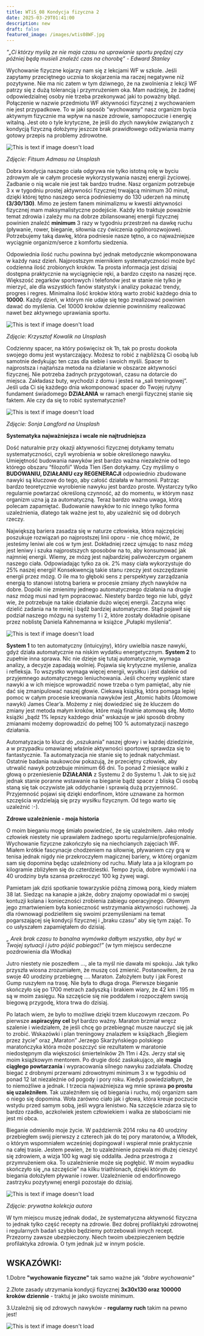 ```yaml
---
title: WTiS_08 Kondycja fizyczna 2
date: 2025-03-29T01:41:00
description: new
draft: false
featured_image: /images/wtis08WF.jpg
---
```

_"„Ci którzy myślą ze nie maja czasu na uprawianie sportu prędzej czy później będą musieli znaleźć czas na chorobę” - Edward Stanley_

Wychowanie fizyczne kojarzy nam się z lekcjami WF w szkole. Jeśli zapytamy przeciętnego ucznia to skojarzenia ma raczej negatywne niż pozytywne. Nie ma nic zatem w tym dziwnego, że na zwolnienia z lekcji WF patrzy się z dużą tolerancją i przymrużeniem oka. Mam nadzieję, że żadnej odpowiedzialnej osoby nie trzeba przekonywać jaki to poważny błąd. Połączenie w nazwie przedmiotu WF aktywności fizycznej z wychowaniem nie jest przypadkowe. To w jaki sposób "wychowamy" nasz organizm  bycia aktywnym fizycznie ma wpływ na nasze zdrowie, samopoczucie i energię witalną. Jest oto o tyle krytyczne, że jeśli do złych nawyków związanych z kondycją fizyczną dołożymy jeszcze brak prawidłowego odżywiania mamy gotowy przepis na problemy zdrowotne. 

![This is text if image doesn't load](/images/wtis08bieg.jpg "nazwa")

_Zdjęcie: Fitsum Admasu na Unsplash_

Dobra kondycja naszego ciała odgrywa nie tylko istotną rolę w byciu zdrowym ale w całym procesie wykorzystywania naszej energii życiowej. Zadbanie o nią wcale nie jest tak bardzo trudne. Nasz organizm potrzebuje 3 x w tygodniu prostej aktywności fizycznej trwającą minimum 30 minut, dzięki której tętno naszego serca podniesiemy do 130 uderzeń na minutę **(3/30/130)**. Mimo ze jestem fanem minimalizmu w kwestii aktywności fizycznej mam maksymalistyczne podejście. Każdy kto traktuje poważnie temat zdrowia i zależy mu na dobrze zbilansowanej energii fizycznej powinien znaleźć **minimum** 3 razy w tygodniu przestrzeń na dawkę ruchu (pływanie, rower, bieganie, siłownia czy ćwiczenia ogólnorozwojowe). Potrzebujemy taką dawkę, która podniesie nasze tętno, a co najważniejsze wyciągnie organizm/serce z komfortu siedzenia. 

Odpowiednia ilość ruchu powinna być jednak metodycznie wkomponowana w każdy nasz dzień. Najprostszym miernikiem systematyczności może być codzienna ilość zrobionych kroków. Ta prosta informacja jest dzisiaj dostępna praktycznie na wyciągnięcie ręki, a bardzo często na naszej ręce. Większość zegarków sportowych i telefonów jest w stanie nie tylko je mierzyć, ale dla wszystkich fanów statystyk i analizy pokazać trendy, progres i regres. Minimalna ilość kroków którą warto zrobić każdego dnia to **10000**. Każdy dzień, w którym nie udaje się tego zrealizować powinien dawać do myślenia. Cel 10000 kroków dziennie powinniśmy realizować nawet bez aktywnego uprawiania sportu. 

![This is text if image doesn't load](/images/wtis08walk.jpg "nazwa")

_Zdjęcie: Krzysztof Kowalik na Unsplash_

Codzienny spacer, na który poświęcisz ok 1h, tak po prostu dookoła swojego domu jest wystarczający. Możesz to robić z najbliższą Ci osobą lub samotnie dedykując ten czas dla siebie i swoich myśli. Spacer to najprostsza i najtańsza metoda na działanie w obszarze aktywności fizycznej. Nie potrzeba żadnych przygotowań, czasu na dotarcie do miejsca. Zakładasz buty, wychodzi z domu i jesteś na „sali treningowej”. Jeśli uda Ci się każdego dnia wkomponować spacer do Twojej rutyny fundament świadomego **DZIAŁANIA** w ramach energii fizycznej stanie się faktem. Ale czy da się to robić systematycznie?

![This is text if image doesn't load](/images/wtis08watch.jpg "nazwa")

_Zdjęcie: Sonja Langford na Unsplash_

**Systematyka najważniejsza i wcale nie najtrudniejsza**

Dość naturalnie przy okazji aktywności fizycznej dotykamy tematu systematyczności, czyli wyrobienia w sobie określonego nawyku. Umiejętność budowania nawyków jest bardzo ważna niezależnie od tego którego obszaru “filozofii” Woda Tlen iSen dotykamy. Czy myślimy o **BUDOWANIU, DZIAŁANIU czy REGENERACJI** odpowiednio zbudowane nawyki są kluczowe do tego, aby całość działała w harmonii. Patrząc bardzo teoretycznie wyrobienie nawyku jest bardzo proste. Wystarczy tylko regularnie powtarzać określoną czynność, aż do momentu, w którym nasz organizm uzna ją za automatyczną. Teraz bardzo ważna uwaga, którą polecam zapamiętać. Budowanie nawyków to nic innego tylko forma uzależnienia, dlatego tak ważne jest to, aby uzależnić się od dobrych rzeczy. 

Największą bariera zasadza się w naturze człowieka, która najczęściej poszukuje rozwiązań po najprostszej linii oporu - nie chcę mówić, że jesteśmy leniwi ale coś w tym jest. Dokładniej rzecz ujmując to nasz mózg jest leniwy i szuka najprostszych sposobów na to, aby konsumować jak najmniej energii. Wiemy, ze mózg jest najbardziej paliwożerczym organem naszego ciała. Odpowiadając tylko za ok. 2% masy ciała wykorzystuje do 25% naszej energii! Konsekwencją takie stanu rzeczy jest oszczędzanie energii przez mózg. O ile ma to głęboki sens z perspektywy zarządzania energią to stanowi istotną bariera w procesie zmiany złych nawyków na dobre. Dopóki nie zmienimy jednego automatycznego działania na drugie nasz mózg musi nad tym popracować. Niestety bardzo tego nie lubi, gdyż wie, że potrzebuje na takie działanie dużo więcej energii. Zaczyna więc dzielić zadania na te mniej i bądź bardziej automatyczne. Stąd pojawił się podział naszego mózgu na systemy 1 i 2, które zostały dokładnie opisane przez noblistę Daniela Kahnemanna w książce „Pułapki myślenia”. 

![This is text if image doesn't load](/images/wtis08brain.jpeg "nazwa")

**System 1** to ten automatyczny (intuicyjny), który uwielbia nasze nawyki, gdyż działa automatycznie na niskim wydatku energetycznym. **System 2** to zupełnie inna sprawa. Nic nie dzieje się tutaj automatycznie, wymaga analizy, a decyzje zapadają wolniej. Pojawia się krytyczne myślenie, analiza i refleksja. To wszystko wymaga więcej energii, wysiłku i jest dalekie od przyjemnego automatycznego leniuchowania. Jeśli chcemy wyplenić stare nawyki a w ich miejsce wprowadzić nowe trzeba o tym pamiętać, aby nie dać się zmanipulować naszej głowie. Ciekawą książką, która pomaga lepiej pomoc w całym procesie kreowania nawyków jest „Atomic habits (Atomowe nawyki) James Clear’a. Możemy z niej dowiedzieć się że kluczem do zmiany jest metoda małym kroków, które mają finalnie atomową siłę. Motto książki „bądź 1% lepszy każdego dnia” wskazuje w jaki sposób drobny zmianami możemy doprowadzić do pełnej 100 % automatyzacji naszego działania. 

Automatyzacja to klucz do „oszukania” naszej głowy i w każdej dziedzinie, a w przypadku omawianej właśnie aktywności sportowej sprawdza się to fantastycznie. Ta automatyzacja nie stanie się to jednak natychmiast. Ostatnie badania naukowców pokazują, że przeciętny człowiek, aby utrwalić nawyk potrzebuje minimum 66 dni. To ponad 2 miesiące walki z głową o przeniesienie **DZIAŁANIA** z Systemu 2 do Systemu 1. Jak to się już jednak stanie poranne wstawanie na bieganie bądź spacer z bliską Ci osobą staną się tak oczywiste jak oddychanie i sprawią dużą przyjemność. Przyjemność pojawi się dzięki endorfinom, które uznawane za hormon szczęścia wydzielają się przy wysiłku fizycznym. Od tego warto się uzależnić :-).

**Zdrowe uzależnienie - moja historia**

O moim bieganiu mogę śmiało powiedzieć, że się uzależniłem. Jako młody człowiek niestety nie uprawiałem żadnego sportu regularnie/profesjonalnie. Wychowanie fizyczne zakończyło się na niechcianych zajęciach WF. Miałem krótkie fascynacje chodzeniem na siłownię, pływaniem czy grą w tenisa jednak nigdy nie przekroczyłem magicznej bariery, w której organizm sam się dopomina będąc uzależniony od ruchu. Miały lata a ja kilogram po kilogramie zbliżyłem się do czterdziestki. Tempo życia, dobre wymówki i na 40 urodziny była szansa przekroczyć 100 kg żywej wagi. 

Pamietam jak dziś spotkanie towarzyskie późną zimową porą, kiedy miałem 38 lat. Siedząc na kanapie a jakże, dobry znajomy opowiadał mi o swojej kontuzji kolana i konieczności zrobienia zabiegu operacyjnego. Głównym jego zmartwieniem była konieczność wstrzymania aktywności ruchowej. Ja dla równowagi podzieliłem się swoimi przemyśleniami na temat pogarszającej się kondycji fizycznej i „braku czasu” aby się tym zająć. To co usłyszałem zapamiętałem do dzisiaj. 

_„ Arek brak czasu to banalna wymówka dałbym wszystko, aby być w Twojej sytuacji i jutro pójść pobiegać!”_ (w tym miejscu serdeczne pozdrowienia dla Włodka)

Jutro niestety nie poszedłem ..., ale ta myśl nie dawała mi spokoju. Jak tylko przyszła wiosna zrozumiałem, że muszę coś zmienić. Postanowiłem, że na swoje 40 urodziny przebiegnę .... Maraton. Założyłem buty i jak Forest Gump ruszyłem na trasę. Nie była to długa droga. Pierwsze bieganie skończyło się po 1700 metrach zadyszką i brakiem wiary, że 42 km i 195 m są w moim zasięgu. Na szczęście się nie poddałem i rozpocząłem swoją biegową przygodę, ktora trwa do dzisiaj.

Po latach wiem, że było to możliwe dzięki trzem kluczowym rzeczom. Po pierwsze **aspiracyjny cel** był bardzo ważny. Maraton brzmiał wręcz szalenie i wiedziałem, że jeśli chcę go przebiegnąć musze nauczyć się jak to zrobić. Wskazówki i plan treningowy znalazłem w książkach „Biegiem przez życie” oraz „Maraton” Jerzego Skarżyńskiego polskiego maratończyka która może poszczyć sie rezultatem w maratonie niedostępnym dla większości śmiertelników 2h 11m i 42s. Jerzy stał się moim książkowym mentorem. Po drugie dość zaskakująco, ale **magia ciągłego powtarzania** i wypracowania silnego nawyku zadziałała. Chodzę biegać z drobnymi przerwami zdrowotnymi minimum 3 x w tygodniu od ponad 12 lat niezależnie od pogody i pory roku. Kiedyś powiedziałbym, że to niemożliwe a jednak. I trzecia najważniejsza wg mnie sprawa **po prostu się uzależniłem**. Tak uzależniłem się od biegania i ruchu, mój organizm sam o niego się dopomina. Woła zarówno ciało jak i głowa, która kreuje poczucie wstydu przed samym sobą, jeśli wygra lenistwo. Na szczęście zdarza się to bardzo rzadko, aczkolwiek jestem człowiekiem i walka ze słabościami nie jest mi obca. 

Bieganie odmieniło moje życie. W październik 2014 roku na 40 urodziny przebiegłem swój pierwszy z czterech jak do tej pory maratonów, a Włodek, o którym wspomniałem wcześniej dopingował i wspierał mnie praktycznie na całej trasie. Jestem pewien, że to uzależnienie pozwala mi dłużej cieszyć się zdrowiem, a wizja 100 kg wagi się oddaliła. Jedna przestroga z przymrużeniem oka. To uzależnienie może się pogłębić. W moim wypadku skończyło się „na szczęście” na kilku triathlonach, dzięki którym do biegania dołożyłem pływanie i rower. Uzależnienie od endorfinowego zastrzyku pozytywnej energii pozostaje do dzisiaj. 

![This is text if image doesn't load](/images/wtis08maraton.jpg "nazwa")

_Zdjęcie: prywatna kolekcja autora_

W tym miejscu muszę jednak dodać, że systematyczna aktywność fizyczna to jednak tylko część recepty na zdrowie. Bez dobrej profilaktyki zdrowotnej i regularnych badań szybko będziemy potrzebowali innych recept. Przezorny zawsze ubezpieczony. Niech twoim ubezpieczeniem będzie profilaktyka zdrowia. O tym jednak już w innym poście.

## **WSKAZÓWKI:**

1.Dobre **"wychowanie fizyczne"** tak samo ważne jak _"dobre wychowanie"_

2.Złote zasady utrzymania kondycji fizycznej **3x30x130 oraz 100000 kroków dziennie** - traktuj je jako swoiste minimum.

3.Uzależnij się od zdrowych nawyków - **regularny ruch** takim na pewno jest!

![This is text if image doesn't load](/images/WTiS_piktogram.png "nazwa")
